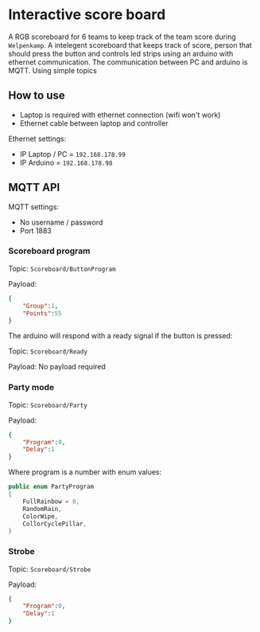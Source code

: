 # Interactive score board

A RGB scoreboard for 6 teams to keep track of the team score during `Welpenkamp`.
A intelegent scoreboard that keeps track of score, person that should press the button and controls led strips using an arduino with ethernet communication. The communication between PC and arduino is MQTT. Using simple topics

## How to use

* Laptop is required with ethernet connection (wifi won't work)
* Ethernet cable between laptop and controller

Ethernet settings:  

* IP Laptop / PC = `192.168.178.99`
* IP Arduino = `192.168.178.98`

## MQTT API

MQTT settings:

* No username / password
* Port 1883

### Scoreboard program

Topic: `Scoreboard/ButtonProgram`

Payload:

```json
{
    "Group":1,
    "Points":55
}
```

The arduino will respond with a ready signal if the button is pressed:

Topic: `Scoreboard/Ready`

Payload: No payload required

### Party mode

Topic: `Scoreboard/Party`

Payload:

```json
{
    "Program":0,
    "Delay":1
}
```

Where program is a number with enum values:

``` csharp
public enum PartyProgram
{
    FullRainbow = 0,
    RandomRain,
    ColorWipe,
    CollorCyclePillar,
}
```

### Strobe

Topic: `Scoreboard/Strobe`

Payload:

```json
{
    "Program":0,
    "Delay":1
}
```
